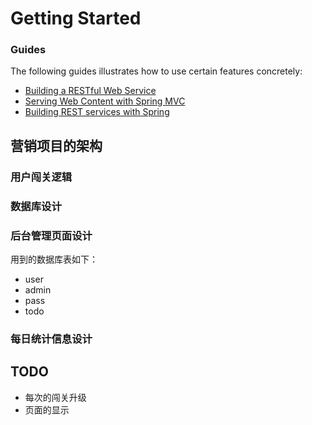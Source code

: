 # Getting Started

### Guides
The following guides illustrates how to use certain features concretely:

* [Building a RESTful Web Service](https://spring.io/guides/gs/rest-service/)
* [Serving Web Content with Spring MVC](https://spring.io/guides/gs/serving-web-content/)
* [Building REST services with Spring](https://spring.io/guides/tutorials/bookmarks/)


## 营销项目的架构

### 用户闯关逻辑


### 数据库设计


### 后台管理页面设计

用到的数据库表如下：
- user
- admin
- pass
- todo

### 每日统计信息设计


## TODO
- 每次的闯关升级
- 页面的显示


